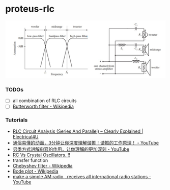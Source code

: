 proteus-rlc
===========
![](rc-rlc-rl.jpg)
### TODOs
- [ ] all combination of RLC circuits
- [ ] [Butterworth filter - Wikipedia](https://en.wikipedia.org/wiki/Butterworth_filter)

### Tutorials
- [RLC Circuit Analysis (Series And Parallel) – Clearly Explained | Electrical4U](https://www.electrical4u.com/rlc-circuit/)
- [通俗易懂的动画，3分钟让你深度理解谐振！谐振的工作原理！ - YouTube](https://www.youtube.com/watch?v=l-0Weh6IY7g)
- [另类方式讲解电容的作用，让你理解的更加深刻 - YouTube](https://www.youtube.com/watch?v=QLZ5TQ3G3rs)
- [RC Vs Crystal Oscillators..!!](https://www.linkedin.com/pulse/rc-vs-crystal-oscillators-gokul-dhandapani)
- transfer function
- [Chebyshev filter - Wikipedia](https://en.wikipedia.org/wiki/Chebyshev_filter)
- [Bode plot - Wikipedia](https://en.wikipedia.org/wiki/Bode_plot)
- [make a simple AM radio , receives all international radio stations - YouTube](https://www.youtube.com/watch?v=1mkBbEErS20)
